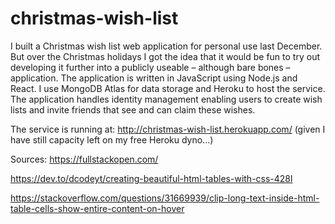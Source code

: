 # christmas-wish-list
I built a Christmas wish list web application for personal use last December. But over the Christmas holidays I got the idea that it would be fun to try out developing it further into a publicly useable – although bare bones – application. The application is written in JavaScript using Node.js and React. I use MongoDB Atlas for data storage and Heroku to host the service. The application handles identity management enabling users to create wish lists and invite friends that see and can claim these wishes.

The service is running at: http://christmas-wish-list.herokuapp.com/ (given I have still capacity left on my free Heroku dyno...)

Sources:
https://fullstackopen.com/

https://dev.to/dcodeyt/creating-beautiful-html-tables-with-css-428l

https://stackoverflow.com/questions/31669939/clip-long-text-inside-html-table-cells-show-entire-content-on-hover
